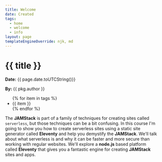 ```yaml
---
title: Welcome
date: Created
tags:
  - home
  - welcome
  - info
layout: page
templateEngineOverride: njk, md
---
```


# {{ title }}

**Date:** {{ page.date.toUTCString()}}

**By:** {{ pkg.author }}

<ul>
  {% for item in tags %}
  <li>{{ item }}</li>
  {% endfor %}
</ul>

The **JAMStack** is part of a family of techniques for creating sites called `serverless`, but those techniques can be a bit confusing.
In this course I'm going to show you how to create serverless sites using a static site generator called **Eleventy** and help you demystify the **JAMStack**.
We'll talk about what serverless is and why it can be faster and more secure than working with regular websites. We'll explore a **node.js** based platform called **Eleventy** that gives you a fantastic engine for creating **JAMStack** sites and apps.
